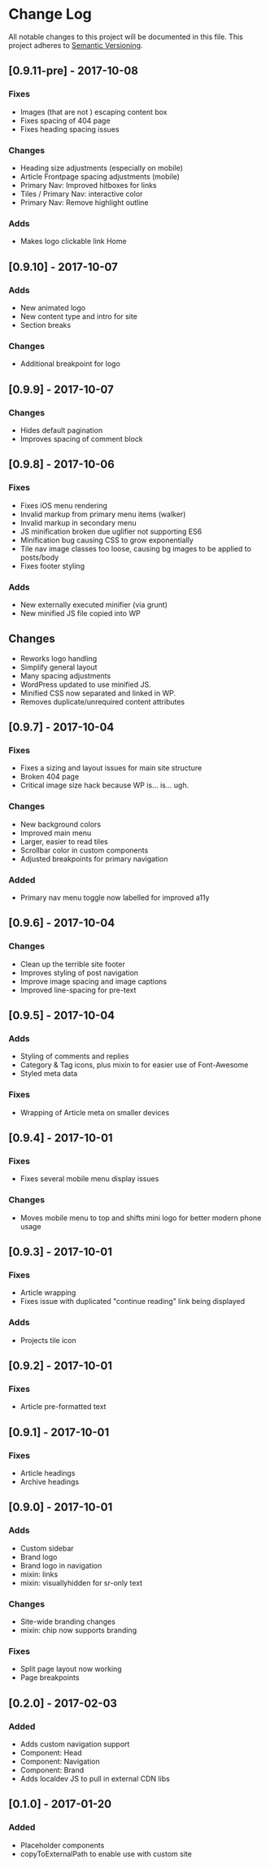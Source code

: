 # Change Log
All notable changes to this project will be documented in this file.
This project adheres to [Semantic Versioning](http://semver.org/).

## [0.9.11-pre] - 2017-10-08

### Fixes

- Images (that are not <figures>) escaping content box
- Fixes spacing of 404 page
- Fixes heading spacing issues

### Changes

- Heading size adjustments (especially on mobile)
- Article Frontpage spacing adjustments (mobile)
- Primary Nav: Improved hitboxes for links
- Tiles / Primary Nav: interactive color
- Primary Nav: Remove highlight outline

### Adds

- Makes logo clickable link Home

## [0.9.10] - 2017-10-07

### Adds

- New animated logo
- New content type and intro for site
- Section breaks

### Changes

- Additional breakpoint for logo

## [0.9.9] - 2017-10-07

### Changes

- Hides default pagination
- Improves spacing of comment block

## [0.9.8] - 2017-10-06

### Fixes

- Fixes iOS menu rendering
- Invalid markup from primary menu items (walker)
- Invalid markup in secondary menu
- JS minification broken due uglifier not supporting ES6
- Minification bug causing CSS to grow exponentially
- Tile nav image classes too loose, causing bg images to be applied to posts/body
- Fixes footer styling

### Adds

- New externally executed minifier (via grunt)
- New minified JS file copied into WP

## Changes

- Reworks logo handling
- Simplify general layout
- Many spacing adjustments
- WordPress updated to use minified JS.
- Minified CSS now separated and linked in WP.
- Removes duplicate/unrequired content attributes

## [0.9.7] - 2017-10-04

### Fixes

- Fixes a sizing and layout issues for main site structure
- Broken 404 page
- Critical image size hack because WP is... is... ugh.

### Changes

- New background colors
- Improved main menu
- Larger, easier to read tiles
- Scrollbar color in custom components
- Adjusted breakpoints for primary navigation

### Added

- Primary nav menu toggle now labelled for improved a11y

## [0.9.6] - 2017-10-04

### Changes

- Clean up the terrible site footer
- Improves styling of post navigation
- Improve image spacing and image captions
- Improved line-spacing for pre-text

## [0.9.5] - 2017-10-04

### Adds

- Styling of comments and replies
- Category & Tag icons, plus mixin to for easier use of Font-Awesome
- Styled meta data

### Fixes

- Wrapping of Article meta on smaller devices

## [0.9.4] - 2017-10-01

### Fixes

- Fixes several mobile menu display issues

### Changes

- Moves mobile menu to top and shifts mini logo for better modern phone usage

## [0.9.3] - 2017-10-01

### Fixes

- Article wrapping
- Fixes issue with duplicated "continue reading" link being displayed

### Adds

- Projects tile icon

## [0.9.2] - 2017-10-01

### Fixes

- Article pre-formatted text

## [0.9.1] - 2017-10-01

### Fixes

- Article headings
- Archive headings

## [0.9.0] - 2017-10-01

### Adds

- Custom sidebar
- Brand logo
- Brand logo in navigation
- mixin: links
- mixin: visuallyhidden for sr-only text

### Changes

- Site-wide branding changes
- mixin: chip now supports branding

### Fixes

- Split page layout now working
- Page breakpoints

## [0.2.0] - 2017-02-03

### Added

- Adds custom navigation support
- Component: Head
- Component: Navigation
- Component: Brand
- Adds localdev JS to pull in external CDN libs

## [0.1.0] - 2017-01-20

### Added

- Placeholder components
- copyToExternalPath to enable use with custom site
